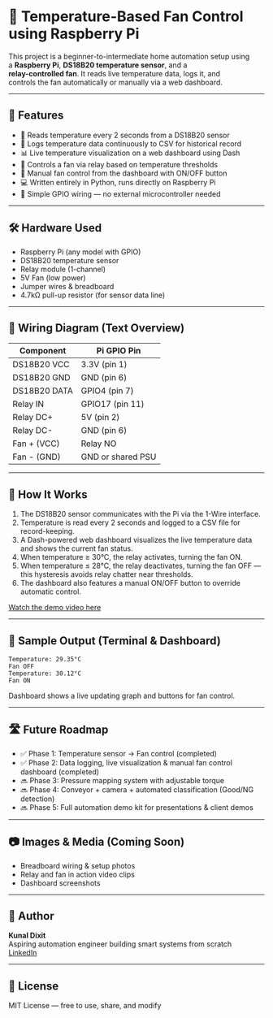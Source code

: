# 🧠 Temperature-Based Fan Control using Raspberry Pi

This project is a beginner-to-intermediate home automation setup using  
a **Raspberry Pi**, **DS18B20 temperature sensor**, and a  
**relay-controlled fan**. It reads live temperature data, logs it, and  
controls the fan automatically or manually via a web dashboard.

---

## 🚀 Features

- 🔄 Reads temperature every 2 seconds from a DS18B20 sensor  
- 💾 Logs temperature data continuously to CSV for historical record  
- 📊 Live temperature visualization on a web dashboard using Dash  
- 🔌 Controls a fan via relay based on temperature thresholds  
- 🔘 Manual fan control from the dashboard with ON/OFF button  
- 💻 Written entirely in Python, runs directly on Raspberry Pi  
- 🔌 Simple GPIO wiring — no external microcontroller needed  

---

## 🛠 Hardware Used

- Raspberry Pi (any model with GPIO)  
- DS18B20 temperature sensor  
- Relay module (1-channel)  
- 5V Fan (low power)  
- Jumper wires & breadboard  
- 4.7kΩ pull-up resistor (for sensor data line)  

---

## 📐 Wiring Diagram (Text Overview)

| Component         | Pi GPIO Pin        |  
|------------------|--------------------|  
| DS18B20 VCC      | 3.3V (pin 1)       |  
| DS18B20 GND      | GND (pin 6)        |  
| DS18B20 DATA     | GPIO4 (pin 7)      |  
| Relay IN         | GPIO17 (pin 11)    |  
| Relay DC+        | 5V (pin 2)         |  
| Relay DC-        | GND (pin 6)        |  
| Fan + (VCC)      | Relay NO           |  
| Fan - (GND)      | GND or shared PSU  |  

---

## 🧪 How It Works

1. The DS18B20 sensor communicates with the Pi via the 1-Wire interface.  
2. Temperature is read every 2 seconds and logged to a CSV file for record-keeping.  
3. A Dash-powered web dashboard visualizes the live temperature data and shows the current fan status.  
4. When temperature ≥ 30°C, the relay activates, turning the fan ON.  
5. When temperature ≤ 28°C, the relay deactivates, turning the fan OFF — this hysteresis avoids relay chatter near thresholds.  
6. The dashboard also features a manual ON/OFF button to override automatic control.  

[Watch the demo video here](https://youtu.be/pAPqDm5CAdE)

---

## 🧾 Sample Output (Terminal & Dashboard)

```
Temperature: 29.35°C  
Fan OFF  
Temperature: 30.12°C  
Fan ON  
```

Dashboard shows a live updating graph and buttons for fan control.

---

## 🛣 Future Roadmap

- ✅ Phase 1: Temperature sensor → Fan control (completed)  
- ✅ Phase 2: Data logging, live visualization & manual fan control dashboard (completed)  
- 🔜 Phase 3: Pressure mapping system with adjustable torque  
- 🔜 Phase 4: Conveyor + camera + automated classification (Good/NG detection)  
- 🔜 Phase 5: Full automation demo kit for presentations & client demos  

---

## 📷 Images & Media (Coming Soon)

- Breadboard wiring & setup photos  
- Relay and fan in action video clips  
- Dashboard screenshots  

---

## 👤 Author

**Kunal Dixit**  
Aspiring automation engineer building smart systems from scratch  
[LinkedIn](https://linkedin.com/in/kudixit)

---

## 📄 License

MIT License — free to use, share, and modify

